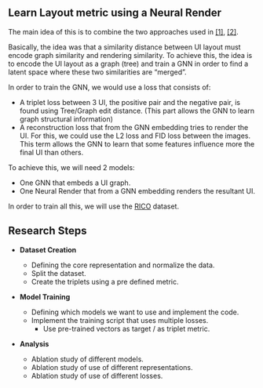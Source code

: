 ## Learn Layout metric using a Neural Render

The main idea of this is to combine the two approaches used in [[1]](https://arxiv.org/pdf/2012.06547.pdf), [[2]](https://www.ecva.net/papers/eccv_2020/papers_ECCV/papers/123670732.pdf).

Basically, the idea was that a similarity distance between UI layout must encode graph similarity and rendering similarity. To achieve this, the idea is to encode the UI layout as a graph (tree) and train a GNN in order to find a latent space where these two similarities are “merged”.

In order to train the GNN, we would use a loss that consists of:

- A triplet loss between 3 UI, the positive pair and the negative pair, is found using Tree/Graph edit distance. (This part allows the GNN to learn graph structural information)
- A reconstruction loss that from the GNN embedding tries to render the UI. For this, we could use the L2 loss and FID loss between the images. This term allows the GNN to learn that some features influence more the final UI than others.

To achieve this, we will need 2 models:

- One GNN that embeds a UI graph.
- One Neural Render that from a GNN embedding renders the resultant UI.

In order to train all this, we will use the [RICO](https://interactionmining.org/rico) dataset.

## Research Steps
- **Dataset Creation**
  - Defining the core representation and normalize the data.
  - Split the dataset.
  - Create the triplets using a pre defined metric.

- **Model Training**
  - Defining which models we want to use and implement the code.
  - Implement the training script that uses multiple losses.
    - Use pre-trained vectors as target / as triplet metric. 

- **Analysis**
  - Ablation study of different models.
  - Ablation study of use of different representations.
  - Ablation study of use of different losses.